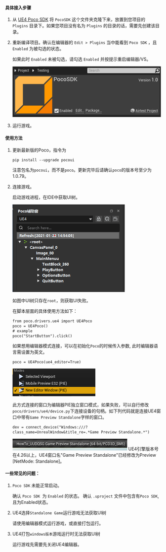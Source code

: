 #### 具体接入步骤
1. 从 [UE4 Poco SDK](https://github.com/AirtestProject/Poco-SDK/tree/master/Unreal) 将 `PocoSDK` 这个文件夹克隆下来，放置到您项目的 `Plugins` 目录下。如果您项目没有名为 `Plugins` 的目录的话，需要先创建该目录。


2. 重新编译项目。确认在编辑器的 `Edit > Plugins` 当中能看到 `Poco SDK` ，且 `Enabled` 为被勾选的状态。

    如果此时 `Enabled` 未被勾选，请勾选 `Enabled` 并按提示重启编辑器/VS。
    
    ![image](Images/PocoSDK.png)
    
3. 运行游戏。


#### 使用方法

1. 更新最新版的Poco，指令为
    ```
    pip install --upgrade pocoui
    ```
    注意包名为`pocoui`，而不是`poco`。更新完毕后请确认`poco`的版本号至少为1.0.79。
    
2. 连接游戏。

    启动游戏进程，在IDE中获取UI树。
    
    ![image](Images/UI.png)
    
    如图中UI树只存在`root`，则获取UI失败。
    
    在脚本层面的具体使用方法如下：
    ```
    from poco.drivers.ue4 import UE4Poco
    poco = UE4Poco()
    # example
    poco("StartButton").click()
    ```
    如果想用编辑器模式连接，可以在初始化`Poco`的时候传入参数, 此时编辑器语言需设置为英文。
    ```
    poco = UE4Poco(ue4_editor=True)
    ```
    
    ![image](Images/Modes.png)
    
    此方式连接的窗口为编辑器PIE独立窗口模式，如果失败，可以自行修改`poco/drivers/ue4/device.py`下连接设备的句柄。如下列代码就是连接UE4窗口中带有`Game Preview Standalone`字样的窗口。
    ```
    dev = connect_device("Windows:///?class_name=UnrealWindow&title_re=.*Game Preview Standalone.*")
    ```
    ![image](Images/Window.png)
    UE4引擎版本号在4.26以上，UE4窗口名"Game Preview Standalone"已经修改为Preview [NetMode: Standalone]。
    

#### 一些常见的问题：

1. `Poco SDK` 未能正常启动。

    确认 `Poco SDK `为 `Enabled` 的状态。
    确认 `.uproject` 文件中包含有`Poco SDK`, 且为Enabled状态。

2. UE4选择`Standalone Game`运行游戏无法获取UI树

    请使用编辑器模式运行游戏，或直接打包运行。
3. UE4打包`windows版本`游戏运行时无法获取UI树

    运行游戏先需要先关闭UE4编辑器。